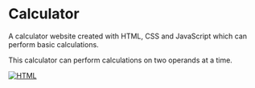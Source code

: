 # Calculator
A calculator website created with HTML, CSS and JavaScript which can perform basic calculations.

This calculator can perform calculations on two operands at a time.


[![HTML](http://ForTheBadge.com/images/uses-html.svg)]()
